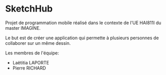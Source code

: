 # SketchHub

Projet de programmation mobile réalisé dans le contexte de l'UE HAI811I du master IMAGINE.

Le but est de créer une application qui permette à plusieurs personnes de collaborer sur un même dessin.

Les membres de l'équipe:
- Laëtitia LAPORTE
- Pierre RICHARD